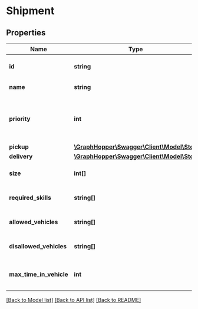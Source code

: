 # Shipment

## Properties
Name | Type | Description | Notes
------------ | ------------- | ------------- | -------------
**id** | **string** | Unique identifier of service | [optional] 
**name** | **string** | name of shipment | [optional] 
**priority** | **int** | priority of service, i.e. 1 &#x3D; high, 2 &#x3D; normal, 3 &#x3D; low. default is 2. | [optional] 
**pickup** | [**\GraphHopper\Swagger\Client\Model\Stop**](Stop.md) |  | [optional] 
**delivery** | [**\GraphHopper\Swagger\Client\Model\Stop**](Stop.md) |  | [optional] 
**size** | **int[]** | array of capacity dimensions | [optional] 
**required_skills** | **string[]** | array of required skills | [optional] 
**allowed_vehicles** | **string[]** | array of allowed vehicle ids | [optional] 
**disallowed_vehicles** | **string[]** | array of disallowed vehicle ids | [optional] 
**max_time_in_vehicle** | **int** | max time shipment can stay in vehicle | [optional] 

[[Back to Model list]](../README.md#documentation-for-models) [[Back to API list]](../README.md#documentation-for-api-endpoints) [[Back to README]](../README.md)


